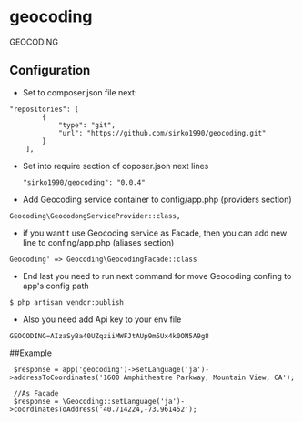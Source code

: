 # geocoding
GEOCODING
## Configuration

- Set to composer.json file next:
```
"repositories": [
        {
            "type": "git",
            "url": "https://github.com/sirko1990/geocoding.git"
        }
    ],
```    

- Set into require section of coposer.json next lines
  ```
  "sirko1990/geocoding": "0.0.4"
  ```

- Add Geocoding service container to config/app.php (providers section)
 ```
 Geocoding\GeocodongServiceProvider::class,
 ```
 
- if you want t use Geocoding service as Facade, then you can add new line to confing/app.php (aliases section)
 ```
 Geocoding' => Geocoding\GeocodingFacade::class
 ```

- End last you need to run next command for move Geocoding confing to app's config path
```
$ php artisan vendor:publish
```
 - Also you need add Api key to your env file

```
GEOCODING=AIzaSyBa40UZqziiMWFJtAUp9m5Ux4k0ON5A9g8
```

##Example
```
 $response = app('geocoding')->setLanguage('ja')->addressToСoordinates('1600 Amphitheatre Parkway, Mountain View, CA');

 //As Facade
 $response = \Geocoding::setLanguage('ja')->coordinatesToAddress('40.714224,-73.961452');
 ```
